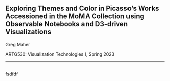 ## Exploring Themes and Color in Picasso’s Works Accessioned in the MoMA Collection using Observable Notebooks and D3-driven Visualizations 

Greg Maher

ARTG530: Visualization Technologies I, Spring 2023
<hr>
<br>
fsdfdf
